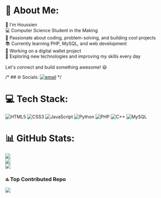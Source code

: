 # 💫 About Me:
👋 I'm Houssien<br>💻 Computer Science Student in the Making<br>🚀 Passionate about coding, problem-solving, and building cool projects<br>📚 Currently learning PHP, MySQL, and web development<br>🔧 Working on a digital wallet project<br>📍 Exploring new technologies and improving my skills every day<br><br>Let's connect and build something awesome! 😃


/* ## 🌐 Socials:
[![email](https://img.shields.io/badge/Email-D14836?logo=gmail&logoColor=white)](mailto:Houssienzd@hotmail.com) */ 

# 💻 Tech Stack:
![HTML5](https://img.shields.io/badge/html5-%23E34F26.svg?style=for-the-badge&logo=html5&logoColor=white) ![CSS3](https://img.shields.io/badge/css3-%231572B6.svg?style=for-the-badge&logo=css3&logoColor=white) ![JavaScript](https://img.shields.io/badge/javascript-%23323330.svg?style=for-the-badge&logo=javascript&logoColor=%23F7DF1E) ![Python](https://img.shields.io/badge/python-3670A0?style=for-the-badge&logo=python&logoColor=ffdd54) ![PHP](https://img.shields.io/badge/php-%23777BB4.svg?style=for-the-badge&logo=php&logoColor=white) ![C++](https://img.shields.io/badge/c++-%2300599C.svg?style=for-the-badge&logo=c%2B%2B&logoColor=white) ![MySQL](https://img.shields.io/badge/mysql-4479A1.svg?style=for-the-badge&logo=mysql&logoColor=white)
# 📊 GitHub Stats:
![](https://github-readme-stats.vercel.app/api?username=HoussienZed&theme=dark&hide_border=false&include_all_commits=false&count_private=false)<br/>
![](https://github-readme-streak-stats.herokuapp.com/?user=HoussienZed&theme=dark&hide_border=false)<br/>
![](https://github-readme-stats.vercel.app/api/top-langs/?username=HoussienZed&theme=dark&hide_border=false&include_all_commits=false&count_private=false&layout=compact)

### 🔝 Top Contributed Repo
![](https://github-contributor-stats.vercel.app/api?username=HoussienZed&limit=5&theme=dark&combine_all_yearly_contributions=true)

<!-- Proudly created with GPRM ( https://gprm.itsvg.in ) -->

